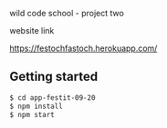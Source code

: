 wild code school - project two

website link

https://festochfastoch.herokuapp.com/

## Getting started

```bash
$ cd app-festit-09-20
$ npm install
$ npm start
```
